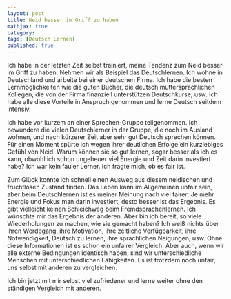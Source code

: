 ```yaml
---
layout: post
title: Neid besser im Griff zu haben
mathjax: true
category:
tags: [Deutsch Lernen]
published: true
---
```

Ich habe in der letzten Zeit selbst trainiert, meine Tendenz zum Neid besser im Griff zu haben. Nehmen wir als Beispiel das Deutschlernen. Ich wohne in Deutschland und arbeite bei einer deutschen Firma. Ich habe die besten Lernmöglichkeiten wie die guten Bücher, die deutsch muttersprachlichen Kollegen, die von der Firma finanziell unterstützen Deutschkurse, usw. Ich habe alle diese Vorteile in Anspruch genommen und lerne Deutsch seitdem intensiv. 

Ich habe vor kurzem an einer Sprechen-Gruppe teilgenommen. Ich bewundere die vielen Deutschlerner in der Gruppe, die noch im Ausland wohnen, und nach kürzerer Zeit aber sehr gut Deutsch sprechen können. Für einen Moment spürte ich wegen ihrer deutlichen Erfolge ein kurzlebiges Gefühl von Neid. Warum können sie so gut lernen, sogar besser als ich es kann, obwohl ich schon ungeheuer viel Energie und Zeit darin investiert habe? Ich war kein fauler Lerner. Ich fragte mich, ob es fair ist.

Zum Glück konnte ich schnell einen Ausweg aus diesem neidischen und fruchtlosen Zustand finden. Das Leben kann im Allgemeinen unfair sein, aber beim Deutschlernen ist es meiner Meinung nach viel fairer: Je mehr Energie und Fokus man darin investiert, desto besser ist das Ergebnis. Es gibt vielleicht keinen Schleichweg beim Fremdsprachenlernen. Ich wünschte mir das Ergebnis der anderen. Aber bin ich bereit, so viele Wiederholungen zu machen, wie sie gemacht haben? Ich weiß nichts über ihren Werdegang, ihre Motivation, ihre zeitliche Verfügbarkeit, ihre Notwendigkeit, Deutsch zu lernen, ihre sprachlichen Neigungen, usw. Ohne diese Informationen ist es schon ein unfairer Vergleich. Aber auch, wenn wir alle externe Bedingungen identisch haben, sind wir unterschiedliche Menschen mit unterschiedlichen Fähigkeiten. Es ist trotzdem noch unfair, uns selbst mit anderen zu vergleichen. 

Ich bin jetzt mit mir selbst viel zufriedener und lerne weiter ohne den ständigen Vergleich mit anderen.